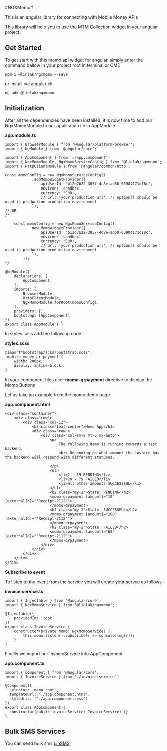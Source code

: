 #NGXMomo#

This is an angular library for connecting with Mobile Money APIs

This library will help you to use the MTM Collection widget in your angular project.

## Get Started ##
To get start with this momo api widget for angular, simply enter the command bellow in your project root in terminal or CMD

    npm i @linlak/ngxmomo --save

or install via angular cli 

    ng add @linlak/ngxmomo

## Initialization ##

After all the dependencies have been installed, it is now time to add our NgxMomoModule to our application i.e in AppModule

**app.module.ts**


	import { BrowserModule } from '@angular/platform-browser';
	import { NgModule } from '@angular/core';
	
	import { AppComponent } from './app.component';
	import { NgxMomoModule, NgxMomoServiceConfig } from '@linlak/ngxmomo';
	import { HttpClientModule } from '@angular/common/http';
	
	const momoConfig = new NgxMomoServiceConfig()
				.addMomoWidgetProvider({
      				apiUserId: 'b12d7b22-3057-4c8e-ad50-63904171d18c',
      				environ: 'sandbox',
      				currency: 'EUR',
					// url: 'your production url', // optional should be used in production production environment
    			});
	// OR
	/*
	
 	 	const momoConfig = new NgxMomoServiceConfig([
    			new MomoWidgetProvider({
      				apiUserId: 'b12d7b22-3057-4c8e-ad50-63904171d18c',
      				environ: 'sandbox',
      				currency: 'EUR',
					// url: 'your production url', // optional should be used in production production environment
    			}),
  			]);
	*/

	@NgModule({
  		declarations: [
    		AppComponent
  		],
 		imports: [
    		BrowserModule,
    		HttpClientModule,
    		NgxMomoModule.forRoot(momoConfig),
		],
 		providers: [],
 		bootstrap: [AppComponent]
	})
	export class AppModule { }


In styles.scss add the following code

**styles.scss**

	@import"bootstrap/scss/bootstrap.scss";
	.mobile-money-qr-payment {
	    width: 200px;
	    display: inline-block;
	}


In your component files user **momo-qrpayment** directive to display the Momo Buttons

Let us take an example from the momo demo page

**app.component.html**

	<div class="container">
	    <div class="row">
	        <div class="col-12">
	            <h3 class="text-center">Momo App</h3>
	            <div class="row">
	                <div class="col-sm-8 mt-5 mx-auto">
	                    <p>
	                        The following demo is running towards a test backend.
	                        <br> Depending on what amount the invoice has the backend will respond with different statuses.
	
	                    </p>
	                    <ul>
	                        <li>1 - 19 PENDING</li>
	                        <li>20 - 79 FAILED</li>
	                        <li>all other amounts SUCCESSFUL</li>
	                    </ul>
	                    <h2 class="my-2">State: PENDING</h2>
	                    <momo-qrpayment [amount]="10" [externalId]="'Receipt-2112'">
	                    </momo-qrpayment>
	                    <h2 class="my-2">State: SUCCESSFUL</h2>
	                    <momo-qrpayment [amount]="100" [externalId]="'Receipt-2112'">
	                    </momo-qrpayment>
	                    <h2 class="my-2">State: FAILED</h2>
	                    <momo-qrpayment [amount]="60" [externalId]="'Receipt-2112'">
	                    </momo-qrpayment>
	                </div>
	            </div>
	        </div>
	    </div>
	</div>
	

**Subscribe to event**

To listen to the event from the service you will create your servce as follows

**invoice.service.ts**

	import { Injectable } from '@angular/core';
	import { NgxMomoService } from '@linlak/ngxmomo';
	
	@Injectable({
	    providedIn: 'root'
	})
	export class InvoiceService {
	    constructor(private momo: NgxMomoService) {
	        this.momo.listen().subscribe(r => console.log(r));
	    }
	}	


Finally we import our InvoiceService into AppComponent

**app.component.ts**

	import { Component } from '@angular/core';
	import { InvoiceService } from './invoice.service';
	
	@Component({
	  selector: 'momo-root',
	  templateUrl: './app.component.html',
	  styleUrls: ['./app.component.scss']
	})
	export class AppComponent {
	  constructor(public invoiceService: InvoiceService) {}
	}

## Bulk SMS Services ##
You can send bulk sms [LinSMS](https://lin-sms.com)